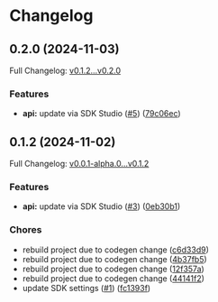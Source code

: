 # Changelog

## 0.2.0 (2024-11-03)

Full Changelog: [v0.1.2...v0.2.0](https://github.com/hedra-labs/hedra-node/compare/v0.1.2...v0.2.0)

### Features

* **api:** update via SDK Studio ([#5](https://github.com/hedra-labs/hedra-node/issues/5)) ([79c06ec](https://github.com/hedra-labs/hedra-node/commit/79c06ec4f11dd789eb17c360a04dca674a3d11fd))

## 0.1.2 (2024-11-02)

Full Changelog: [v0.0.1-alpha.0...v0.1.2](https://github.com/hedra-labs/hedra-node/compare/v0.0.1-alpha.0...v0.1.2)

### Features

* **api:** update via SDK Studio ([#3](https://github.com/hedra-labs/hedra-node/issues/3)) ([0eb30b1](https://github.com/hedra-labs/hedra-node/commit/0eb30b18edc87c78e12badafa436e38c4918b812))


### Chores

* rebuild project due to codegen change ([c6d33d9](https://github.com/hedra-labs/hedra-node/commit/c6d33d9638eb40e9b1ba94f64f9583151c6fccf2))
* rebuild project due to codegen change ([4b37fb5](https://github.com/hedra-labs/hedra-node/commit/4b37fb51c9daef7d154b4dfa3e0660af64e38d19))
* rebuild project due to codegen change ([12f357a](https://github.com/hedra-labs/hedra-node/commit/12f357ac9c8e1ec675baa521b05bc688d0e0534f))
* rebuild project due to codegen change ([44141f2](https://github.com/hedra-labs/hedra-node/commit/44141f2c0896dd9242ecbe64972e4d1c50c811fe))
* update SDK settings ([#1](https://github.com/hedra-labs/hedra-node/issues/1)) ([fc1393f](https://github.com/hedra-labs/hedra-node/commit/fc1393f50aad3ce7800e4f43339669ec516223cb))
